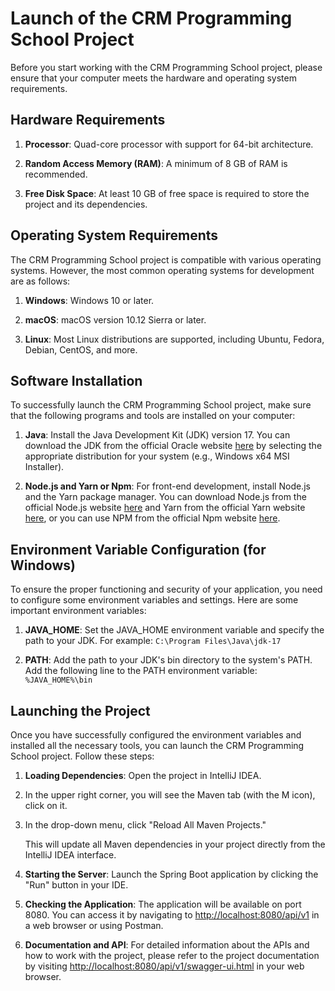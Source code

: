 
# Launch of the CRM Programming School Project

Before you start working with the CRM Programming School project, please ensure that your computer meets the hardware and operating system requirements.

## Hardware Requirements

1. **Processor**: Quad-core processor with support for 64-bit architecture.

2. **Random Access Memory (RAM)**: A minimum of 8 GB of RAM is recommended.

3. **Free Disk Space**: At least 10 GB of free space is required to store the project and its dependencies.

## Operating System Requirements

The CRM Programming School project is compatible with various operating systems. However, the most common operating systems for development are as follows:

1. **Windows**: Windows 10 or later.

2. **macOS**: macOS version 10.12 Sierra or later.

3. **Linux**: Most Linux distributions are supported, including Ubuntu, Fedora, Debian, CentOS, and more.

## Software Installation

To successfully launch the CRM Programming School project, make sure that the following programs and tools are installed on your computer:

1. **Java**: Install the Java Development Kit (JDK) version 17. You can download the JDK from the official Oracle website [here](https://www.oracle.com/java/technologies/downloads/) by selecting the appropriate distribution for your system (e.g., Windows x64 MSI Installer).

2. **Node.js and Yarn or Npm**: For front-end development, install Node.js and the Yarn package manager. You can download Node.js from the official Node.js website [here](https://nodejs.org/en) and Yarn from the official Yarn website [here](https://yarnpkg.com/), or you can use NPM from the official Npm website [here](https://www.npmjs.com/).

## Environment Variable Configuration (for Windows)

To ensure the proper functioning and security of your application, you need to configure some environment variables and settings. Here are some important environment variables:

1. **JAVA_HOME**: Set the JAVA_HOME environment variable and specify the path to your JDK. For example: `C:\Program Files\Java\jdk-17`

2. **PATH**: Add the path to your JDK's bin directory to the system's PATH. Add the following line to the PATH environment variable: `%JAVA_HOME%\bin`

## Launching the Project

Once you have successfully configured the environment variables and installed all the necessary tools, you can launch the CRM Programming School project. Follow these steps:

1. **Loading Dependencies**: Open the project in IntelliJ IDEA.

2. In the upper right corner, you will see the Maven tab (with the M icon), click on it.

3. In the drop-down menu, click "Reload All Maven Projects."

   This will update all Maven dependencies in your project directly from the IntelliJ IDEA interface.

4. **Starting the Server**: Launch the Spring Boot application by clicking the "Run" button in your IDE.

5. **Checking the Application**: The application will be available on port 8080. You can access it by navigating to [http://localhost:8080/api/v1](http://localhost:8080/api/v1) in a web browser or using Postman.

6. **Documentation and API**: For detailed information about the APIs and how to work with the project, please refer to the project documentation by visiting [http://localhost:8080/api/v1/swagger-ui.html](http://localhost:8080/api/v1/swagger-ui.html) in your web browser.
